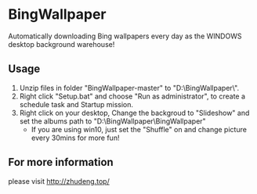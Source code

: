# BingWallpaper
Automatically downloading Bing wallpapers every day as the WINDOWS desktop background warehouse!

## Usage
1. Unzip files in folder "BingWallpaper-master" to "D:\\BingWallpaper\\".
2. Right click "Setup.bat" and choose "Run as administrator", to create a schedule task and Startup mission.
3. Right click on your desktop, Change the backgroud to "Slideshow" and set the albums path to "D:\BingWallpaper\BingWallpaper"
    - If you are using win10, just set the "Shuffle" on and change picture every 30mins for more fun!

## For more information
please visit http://zhudeng.top/
